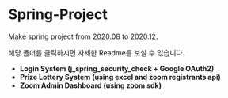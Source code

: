 # Spring-Project
Make spring project from 2020.08 to 2020.12.

해당 폴더를 클릭하시면 자세한 Readme를 보실 수 있습니다.

- **Login System (j_spring_security_check + Google OAuth2)**
- **Prize Lottery System (using excel and zoom registrants api)**
- **Zoom Admin Dashboard (using zoom sdk)**
